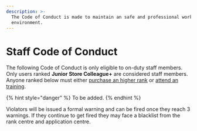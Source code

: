 ```yaml
---
description: >-
  The Code of Conduct is made to maintain an safe and professional working
  environment.
---
```


# Staff Code of Conduct

The following Code of Conduct is only eligible to on-duty staff members. Only users ranked **Junior Store Colleague+** are considered staff members. Anyone ranked below must either [purchase an higher rank](https://www.roblox.com/games/85187706204057) or [attend an training](https://www.roblox.com/games/117919086952299/BloxNShop-Staff-Training-Center).&#x20;

{% hint style="danger" %}
To be added.
{% endhint %}

Violators will be issued a formal warning and can be fired once they reach 3 warnings. If they continue to get fired they may face a blacklist from the rank centre and application centre.
